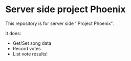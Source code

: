 Server side project Phoenix
===========================

This repository is for server side ''Project Phoenix''.

It does:
- Get/Set song data
- Record votes
- List vote results!